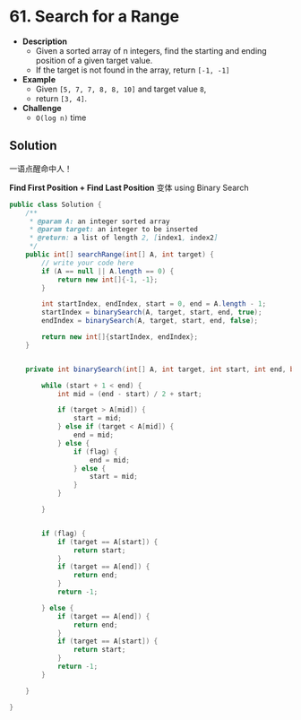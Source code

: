 # 61. Search for a Range

- **Description**
  - Given a sorted array of n integers, find the starting and ending position of a given target value.
  - If the target is not found in the array, return `[-1, -1]`
- **Example**
  - Given `[5, 7, 7, 8, 8, 10]` and target value `8`,
  - return `[3, 4]`.
- **Challenge**
  - `O(log n)` time


## Solution

一语点醒命中人！

**Find First Position + Find Last Position** 变体 using Binary Search


```java
public class Solution {
    /**
     * @param A: an integer sorted array
     * @param target: an integer to be inserted
     * @return: a list of length 2, [index1, index2]
     */
    public int[] searchRange(int[] A, int target) {
        // write your code here
        if (A == null || A.length == 0) {
            return new int[]{-1, -1};
        }

        int startIndex, endIndex, start = 0, end = A.length - 1;
        startIndex = binarySearch(A, target, start, end, true);
        endIndex = binarySearch(A, target, start, end, false);

        return new int[]{startIndex, endIndex};
    }


    private int binarySearch(int[] A, int target, int start, int end, boolean flag) {

        while (start + 1 < end) {
            int mid = (end - start) / 2 + start;

            if (target > A[mid]) {
                start = mid;
            } else if (target < A[mid]) {
                end = mid;
            } else {
                if (flag) {
                    end = mid;
                } else {
                    start = mid;
                }
            }

        }


        if (flag) {
            if (target == A[start]) {
                return start;
            }
            if (target == A[end]) {
                return end;
            }
            return -1;

        } else {
            if (target == A[end]) {
                return end;
            }
            if (target == A[start]) {
                return start;
            }
            return -1;
        }

    }

}
```
